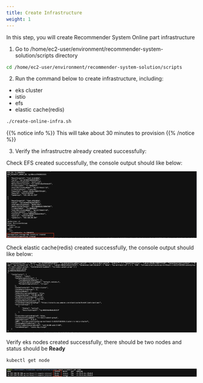 ```yaml
---
title: Create Infrastructure
weight: 1
---
```


In this step, you will create Recommender System Online part infrastructure

1. Go to /home/ec2-user/environment/recommender-system-solution/scripts directory

```sh
cd /home/ec2-user/environment/recommender-system-solution/scripts
```

2. Run the command below to create infrastructure, including:
- eks cluster
- istio
- efs
- elastic cache(redis)

```sh
./create-online-infra.sh
```

{{% notice info %}}
This will take about 30 minutes to provision
{{% /notice %}}

3. Verify the infrastructre already created successfully:

Check EFS created successfully, the console output should like below:

![Verify EKS nodes](/images/check-efs.png)

Check elastic cache(redis) created successfully, the console output should like below:

![Verify EKS nodes](/images/check-redis.png)

Verify eks nodes created successfully, there should be two nodes and status should be **Ready**
```sh
kubectl get node
```
![Verify EKS nodes](/images/check-eks-nodes.png)